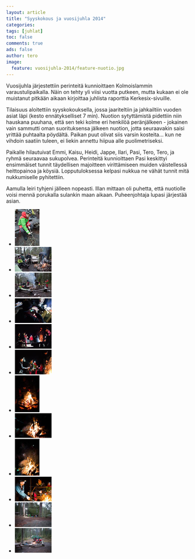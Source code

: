 ```yaml
---
layout: article
title: "Syyskokous ja vuosijuhla 2014"
categories:
tags: [juhlat]
toc: false
comments: true
ads: false
author: tero	
image:
  feature: vuosijuhla-2014/feature-nuotio.jpg
---
```


Vuosijuhla järjestettiin perinteitä kunnioittaen Kolmoislammin varaustulipaikalla. Näin on tehty yli viisi vuotta putkeen, mutta kukaan ei ole muistanut pitkään aikaan kirjoittaa juhlista raporttia Kerkesix-sivuille. 

Tilaisuus aloitettiin syyskokouksella, jossa jaariteltiin ja jahkailtiin vuoden asiat läpi (kesto ennätykselliset 7 min). Nuotion sytyttämistä pidettiin niin hauskana puuhana, että sen teki kolme eri henkilöä peränjälkeen - jokainen vain sammutti oman suorituksensa jälkeen nuotion, jotta seuraavakin saisi yrittää puhtaalta pöydältä. Paikan puut olivat siis varsin kosteita... kun ne vihdoin saatiin tuleen, ei liekin annettu hiipua alle puolimetriseksi.

Paikalle hilautuivat Emmi, Kaisu, Heidi, Jappe, Ilari, Pasi, Tero, Tero, ja ryhmä seuraavaa sukupolvea. Perinteitä kunnioittaen Pasi keskittyi ensimmäiset tunnit täydellisen majoitteen virittämiseen muiden väistellessä heittopainoa ja köysiä. Lopputuloksessa kelpasi nukkua ne vähät tunnit mitä nukkumiselle pyhitettiin. 

Aamulla leiri tyhjeni jälleen nopeasti. Illan mittaan oli puhetta, että nuotiolle voisi mennä porukalla sulankin maan aikaan. Puheenjohtaja lupasi järjestää asian. 

<div class="image-gallery" markdown="1">

-   [![](/images/vuosijuhla-2014/thumbnails/vuosijuhla-2014-1.jpg)](/images/vuosijuhla-2014/vuosijuhla-2014-1.jpg)
-   [![](/images/vuosijuhla-2014/thumbnails/vuosijuhla-2014-2.jpg)](/images/vuosijuhla-2014/vuosijuhla-2014-2.jpg)
-   [![](/images/vuosijuhla-2014/thumbnails/vuosijuhla-2014-3.jpg)](/images/vuosijuhla-2014/vuosijuhla-2014-3.jpg)
-   [![](/images/vuosijuhla-2014/thumbnails/vuosijuhla-2014-4.jpg)](/images/vuosijuhla-2014/vuosijuhla-2014-4.jpg)
-   [![](/images/vuosijuhla-2014/thumbnails/vuosijuhla-2014-5.jpg)](/images/vuosijuhla-2014/vuosijuhla-2014-5.jpg)
-   [![](/images/vuosijuhla-2014/thumbnails/vuosijuhla-2014-6.jpg)](/images/vuosijuhla-2014/vuosijuhla-2014-6.jpg)
-   [![](/images/vuosijuhla-2014/thumbnails/vuosijuhla-2014-7.jpg)](/images/vuosijuhla-2014/vuosijuhla-2014-7.jpg)
-   [![](/images/vuosijuhla-2014/thumbnails/vuosijuhla-2014-8.jpg)](/images/vuosijuhla-2014/vuosijuhla-2014-8.jpg)
-   [![](/images/vuosijuhla-2014/thumbnails/vuosijuhla-2014-9.jpg)](/images/vuosijuhla-2014/vuosijuhla-2014-9.jpg)
-   [![](/images/vuosijuhla-2014/thumbnails/vuosijuhla-2014-10.jpg)](/images/vuosijuhla-2014/vuosijuhla-2014-10.jpg)
-   [![](/images/vuosijuhla-2014/thumbnails/vuosijuhla-2014-11.jpg)](/images/vuosijuhla-2014/vuosijuhla-2014-11.jpg)
-   [![](/images/vuosijuhla-2014/thumbnails/vuosijuhla-2014-12.jpg)](/images/vuosijuhla-2014/vuosijuhla-2014-12.jpg)

</div>